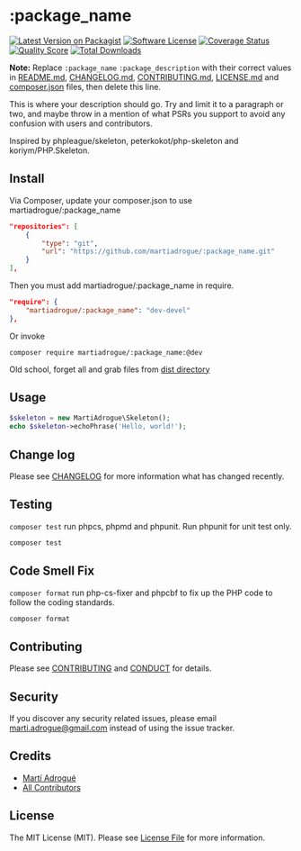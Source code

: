 # :package_name

[![Latest Version on Packagist][ico-version]][link-packagist]
[![Software License][ico-license]](LICENSE.md)
[![Coverage Status][ico-scrutinizer]][link-scrutinizer]
[![Quality Score][ico-code-quality]][link-code-quality]
[![Total Downloads][ico-downloads]][link-downloads]

**Note:** Replace ```:package_name``` ```:package_description``` with their
correct values in [README.md](README.md), [CHANGELOG.md](CHANGELOG.md), [CONTRIBUTING.md](CONTRIBUTING.md), [LICENSE.md](LICENSE.md) and
[composer.json](composer.json) files, then delete this line.

This is where your description should go. Try and limit it to a paragraph or
two, and maybe throw in a mention of what PSRs you support to avoid any
confusion with users and contributors.

Inspired by phpleague/skeleton, peterkokot/php-skeleton and koriym/PHP.Skeleton.

## Install

Via Composer, update your composer.json to use martiadrogue/:package_name

```json
"repositories": [
    {
        "type": "git",
        "url": "https://github.com/martiadrogue/:package_name.git"
    }
],
```

Then you must add martiadrogue/:package_name in require.

```json
"require": {
    "martiadrogue/:package_name": "dev-devel"
},
```

Or invoke

```shell
composer require martiadrogue/:package_name:@dev
```

Old school, forget all and grab files from [dist directory][link-download]

## Usage

``` php
$skeleton = new MartiAdrogue\Skeleton();
echo $skeleton->echoPhrase('Hello, world!');
```

## Change log

Please see [CHANGELOG](CHANGELOG.md) for more information what has changed
recently.

## Testing

`composer test` run phpcs, phpmd and phpunit. Run phpunit for unit test only.

``` bash
composer test
```

## Code Smell Fix

`composer format` run php-cs-fixer and phpcbf to fix up the PHP code to follow
the coding standards.

``` bash
composer format
```

## Contributing

Please see [CONTRIBUTING](CONTRIBUTING.md) and [CONDUCT](CONDUCT.md) for
details.

## Security

If you discover any security related issues, please email
marti.adrogue@gmail.com instead of using the issue tracker.

## Credits

-   [Martí Adrogué][link-author]
-   [All Contributors][link-contributors]

## License

The MIT License (MIT). Please see [License File](LICENSE.md) for more
information.

[ico-version]: https://img.shields.io/packagist/v/martiadrogue/:package_name.svg?style=flat-square
[ico-license]: https://img.shields.io/badge/license-MIT-brightgreen.svg?style=flat-square
[ico-scrutinizer]: https://img.shields.io/scrutinizer/coverage/g/martiadrogue/:package_name.svg?style=flat-square
[ico-code-quality]: https://img.shields.io/scrutinizer/g/martiadrogue/:package_name.svg?style=flat-square
[ico-downloads]: https://img.shields.io/packagist/dt/martiadrogue/:package_name.svg?style=flat-square

[link-packagist]: https://packagist.org/packages/martiadrogue/:package_name
[link-scrutinizer]: https://scrutinizer-ci.com/g/martiadrogue/:package_name/code-structure
[link-code-quality]: https://scrutinizer-ci.com/g/martiadrogue/:package_name
[link-downloads]: https://packagist.org/packages/martiadrogue/:package_name
[link-author]: https://github.com/martiadrogue
[link-contributors]: ../../contributors
[link-download]: https://github.com/martiadrogue/:package_name/archive/master.zip
